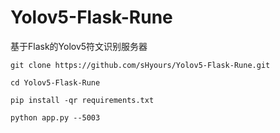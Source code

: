 # Yolov5-Flask-Rune
基于Flask的Yolov5符文识别服务器

`git clone https://github.com/sHyours/Yolov5-Flask-Rune.git`

`cd Yolov5-Flask-Rune`

`pip install -qr requirements.txt`

`python app.py --5003`
